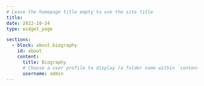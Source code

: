 ```yaml
---
# Leave the homepage title empty to use the site title
title:
date: 2022-10-24
type: widget_page

sections:
  - block: about.biography
    id: about
    content:
      title: Biography
      # Choose a user profile to display (a folder name within `content/authors/`)
      username: admin
---
```

